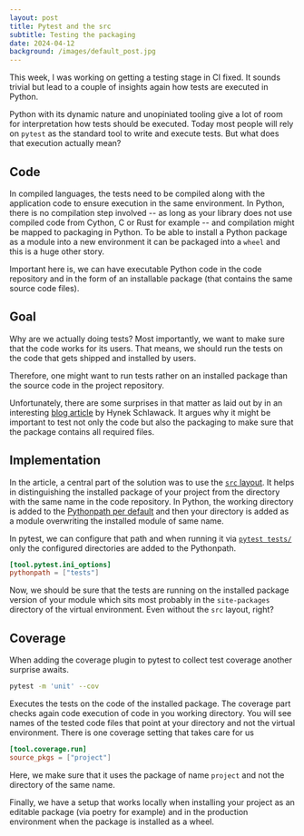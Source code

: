```yaml
---
layout: post
title: Pytest and the src
subtitle: Testing the packaging
date: 2024-04-12
background: /images/default_post.jpg
---
```


This week, I was working on getting a testing stage in CI fixed. It sounds trivial but lead to a couple of insights again how tests are executed in Python.

Python with its dynamic nature and unopiniated tooling give a lot of room for interpretation how tests should be executed. Today most people will rely on `pytest` as the standard tool to write and execute tests. But what does that execution actually mean?

## Code

In compiled languages, the tests need to be compiled along with the application code to ensure execution in the same environment. In Python, there is no compilation step involved -- as long as your library does not use compiled code from Cython, C or Rust for example -- and compilation might be mapped to packaging in Python. To be able to install a Python package as a module into a new environment it can be packaged into a `wheel` and this is a huge other story.

Important here is, we can have executable Python code in the code repository and in the form of an installable package (that contains the same source code files).

## Goal

Why are we actually doing tests? Most importantly, we want to make sure that the code works for its users. That means, we should run the tests on the code that gets shipped and installed by users.

Therefore, one might want to run tests rather on an installed package than the source code in the project repository.

Unfortunately, there are some surprises in that matter as laid out by in an interesting [blog article](https://hynek.me/articles/testing-packaging/) by Hynek Schlawack. It argues why it might be important to test not only the code but also the packaging to make sure that the package contains all required files.

## Implementation

In the article, a central part of the solution was to use the [`src` layout](https://packaging.python.org/en/latest/discussions/src-layout-vs-flat-layout/). It helps in distinguishing the installed package of your project from the directory with the same name in the code repository. In Python, the working directory is added to the [Pythonpath per default](https://docs.python.org/3/library/sys.html#sys.path) and then your directory is added as a module overwriting the installed module of same name.

In pytest, we can configure that path and when running it via [`pytest tests/`](https://docs.pytest.org/en/7.1.x/how-to/usage.html#calling-pytest-through-python-m-pytest) only the configured directories are added to the Pythonpath.

```toml
[tool.pytest.ini_options]
pythonpath = ["tests"]
```

Now, we should be sure that the tests are running on the installed package version of your module which sits most probably in the `site-packages` directory of the virtual environment. Even without the `src` layout, right?

## Coverage

When adding the coverage plugin to pytest to collect test coverage another surprise awaits.

```bash
pytest -m 'unit' --cov
```

Executes the tests on the code of the installed package. The coverage part checks again code execution of code in you working directory. You will see names of the tested code files that point at your directory and not the virtual environment. There is one coverage setting that takes care for us

```toml
[tool.coverage.run]
source_pkgs = ["project"]
```

Here, we make sure that it uses the package of name `project` and not the directory of the same name.

Finally, we have a setup that works locally when installing your project as an editable package (via poetry for example) and in the production environment when the package is installed as a wheel.
